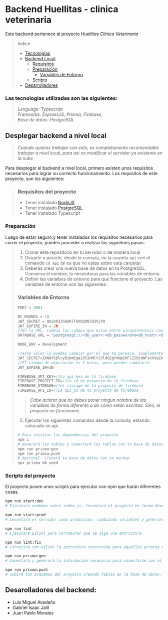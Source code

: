 # Backend Huellitas - clinica veterinaria

Este backend pertenece al proyecto _Huellitas Clínica Veterinaria_ 



>Indice
>-  [Tecnologías](#las-tecnologías-utilizadas-son-las-siguientes)
>- [Backend Local](#desplegar-backend-a-nivel-local)
>   - [Requisitos ](#requisitos-del-proyecto)
>   - [Preparación](#preparación)
>       - [Variables de Entorno](#variables-de-entorno)
>   - [Scripts](#scripts-del-proyecto)
>- [Desarrolladores](#desarolladores-del-backend)

### Las tecnologías utilizadas son las siguientes:

> _Lenguage: Typescript_  
> _Frameorks: ExpressJS, Prisma, Firebase,_  
> _Base de datos: PostgreSQL_

## Desplegar backend a nivel local

> _Cuando quieres trabajar con esto, es completamente recomendable trabajar a nivel local, para asi no modificar el servidor ya existente en la nube_

Para desplegar el backend a nivel local, primero existen unos requisitos necesarios para lograr su correcto funcionamiento. Los requisitos de este proyecto, son los siguientes:

> ### Requisitos del proyecto
> - Tener instalado [NodeJS](https://nodejs.org/)
> - Tener instalado [PostgreSQL](https://www.postgresql.org)  
> - Tener instalado Typescript

### Preparación

Luego de estar seguro y tener instalados los requisitos necesarios para correr el proyecto, puedes proceder a realizar los siguietnes pasos:

>1. Clonar este repositorio en tu servidor o de manera local
>2. Dirigirte o pararte, desde la consola, en la carpeta `api` con el comando `cd api` (si es que no estas sobre esta carpeta)  
>3. Deberás crear una nueva base de datos en tu PostgreSQL. Conserva el nombre, lo necesitaras para las variables de entorno.
>4. Definir las varialbes de entorno para que funcione el proyecto. Las variables de entorno son las siguientes: 
>
> ### Variables de Entorno
>```js
>PORT = 3001
>
>BC_ROUNDS = 10 
>JWT_SECRET = QUxhR3JhbmRlTGVQdXNlQ3VjYQ
>JWT_EXPIRE_IN = 2h
>//En la URL, cambia los campos que estan entre picoparentesis con los correspondientes a tu base de datos
>DATABASE_URL = "postgresql://<db_user>:<db_password>@<db_host>:<db_port>/<db_name>?schema=public"
>
>NODE_ENV = development
>
>//este valor lo puedes cambiar por el que te parezca. Simplemente es un valor 
>JWT_SECRET=ZXN0YSBlcyB1bmEga2V5IHNlY3JldGEgYXNpIHF1ZSBjdWFscXVpZXIgcGlyb2JvIG5vIGxhIGRlYmUgdGVuZXI 
>//El tiempo de expiración es 2 horas, pero puedes cambiarlo
>JWT_EXPIRE_IN=2h
>
>FIREBASE_API_KEY=//La api-kei de tú firebase
>FIREBASE_PROJECT_ID=//la id de proyecto de tú firebase
>FIREBASE_STORAGE=//el storage de tú proyecto de firebase
>FIREBASE_API_ID=//La api_id de tú proyecto de firebase
>```
>> _Cabe aclarar que no debes poner ningun nombre de las variables de forma diferente a de como están escritas. Sino, el proyecto no funcionará._
>
>
>5. Ejecutar los sigueintes comandos desde la consola, estando colocado en api.
>
>```bash
> # Para instalar las dependencias del proyecto
> npm i
> # Generará las tablas y conectará las tablas con tu base de datos
> npm run prisma:gen
> npm run primsa:push
> # Opcional: Llenará tu base de datos con un mockup
> npx prisma db seed
>```

### Scripts del proyecto

El proyecto posee unos scripts para ejecutar con npm que harán diferentes cosas.

```bash
npm run start:dev 
# Ejecutara nodemon sobre index.js. levantará el proyecto en forma developer

npm run start:prod 
# Levantará el servidor como producción, cambiando variables y generando coneccíon y tablas con la base de datos.

npm run lint 
# Ejecutará Eslint para corroborar que se siga una estructura

npm run lint:fix 
# Correjira con eslint la estructura construida para aquellos errores modificables que no alteran el funcionamiento

npm run prisma:gen 
# Conectará y generará la información necesaria para conectarse con al base de datos

npm run prisma:push 
# Subirá los esquemas del proyecto creando tablas en la base de datos.
```

## Desarolladores del backend:
- Luis Miguel Avedaño
- Gabriel Isaac Jalil
- Juan Pablo Morales
